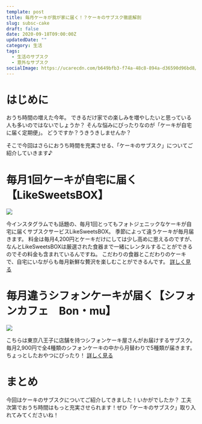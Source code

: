 ```yaml
---
template: post
title: 毎月ケーキが我が家に届く！？ケーキのサブスク徹底解剖
slug: subsc-cake
draft: false
date: 2020-09-18T09:00:00Z
updatedDate: ""
category: 生活
tags:
  - 生活のサブスク
  - 意外なサブスク
socialImage: https://ucarecdn.com/b649bfb3-f74a-48c8-894a-d36590d96bd8/
---
```


# はじめに
おうち時間の増えた今年。
できるだけ家での楽しみを増やしたいと思っている人も多いのではないでしょうか？
そんな悩みにぴったりなのが「ケーキが自宅に届く定期便」。
どうですか？うきうきしませんか？

そこで今回はさらにおうち時間を充実させる、「ケーキのサブスク」についてご紹介していきます♪

# 毎月1回ケーキが自宅に届く【LikeSweetsBOX】
![](https://ucarecdn.com/396e044b-5325-44cc-bc37-dd55e5a1954e/)

今インスタグラムでも話題の、毎月1回とってもフォトジェニックなケーキが自宅に届くサブスクサービスLikeSweetsBOX。
季節によって違うケーキが毎月届きます。
料金は毎月4,200円とケーキだけにしては少し高めに思えるのですが、なんとLikeSweetsBOXは厳選された食器まで一緒にレンタルすることができるのでその料金も含まれているんですね。
こだわりの食器とこだわりのケーキで、自宅にいながらも毎月新鮮な贅沢を楽しむことができるんです。
[詳しく見る](https://likesweetsbox.com/)

# 毎月違うシフォンケーキが届く【シフォンカフェ　Bon・mu】
![](https://ucarecdn.com/081c5a1b-42ae-4592-ae2b-fe087ba04a39/)

こちらは東京八王子に店舗を持つシフォンケーキ屋さんがお届けするサブスク。
毎月2,900円で全4種類のシフォンケーキの中から月替わりで5種類が届きます。
ちょっとしたおやつにぴったり！
[詳しく見る](https://subsc.jp/products/139)

# まとめ
今回はケーキのサブスクについてご紹介してきました！いかがでしたか？
工夫次第でおうち時間はもっと充実させられます！ぜひ「ケーキのサブスク」取り入れてみてくださいね！
